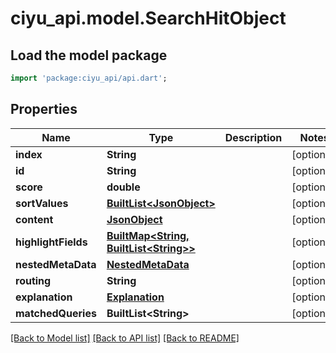 # ciyu_api.model.SearchHitObject

## Load the model package
```dart
import 'package:ciyu_api/api.dart';
```

## Properties
Name | Type | Description | Notes
------------ | ------------- | ------------- | -------------
**index** | **String** |  | [optional] 
**id** | **String** |  | [optional] 
**score** | **double** |  | [optional] 
**sortValues** | [**BuiltList&lt;JsonObject&gt;**](JsonObject.md) |  | [optional] 
**content** | [**JsonObject**](.md) |  | [optional] 
**highlightFields** | [**BuiltMap&lt;String, BuiltList&lt;String&gt;&gt;**](BuiltList.md) |  | [optional] 
**nestedMetaData** | [**NestedMetaData**](NestedMetaData.md) |  | [optional] 
**routing** | **String** |  | [optional] 
**explanation** | [**Explanation**](Explanation.md) |  | [optional] 
**matchedQueries** | **BuiltList&lt;String&gt;** |  | [optional] 

[[Back to Model list]](../README.md#documentation-for-models) [[Back to API list]](../README.md#documentation-for-api-endpoints) [[Back to README]](../README.md)


